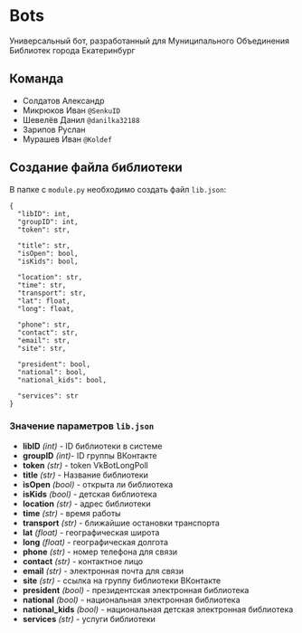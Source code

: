 # Bots
Универсальный бот, разработанный для Муниципального Объединения Библиотек города Екатеринбург

## Команда
* Солдатов Александр
* Микрюков Иван `@SenkuID`
* Шевелёв Данил `@danilka32188`
* Зарипов Руслан
* Мурашев Иван `@Koldef`

## Создание файла библиотеки
В папке с `module.py` необходимо создать файл `lib.json`:

```
{
  "libID": int,
  "groupID": int,
  "token": str,

  "title": str,
  "isOpen": bool,
  "isKids": bool,

  "location": str,
  "time": str,
  "transport": str,
  "lat": float,
  "long": float,

  "phone": str,
  "contact": str,
  "email": str,
  "site": str,

  "president": bool,
  "national": bool,
  "national_kids": bool,

  "services": str
}
```

### Значение параметров `lib.json`
* **libID** *(int)* - ID библиотеки в системе
* **groupID** *(int)*- ID группы ВКонтакте
* **token** *(str)* - token VkBotLongPoll
* **title** *(str)* - Название библиотеки
* **isOpen** *(bool)* - открыта ли библиотека
* **isKids** *(bool)* - детская библиотека
* **location** *(str)* - адрес библиотеки
* **time** *(str)* - время работы
* **transport** *(str)* - ближайшие остановки транспорта
* **lat** *(float)* - географическая широта
* **long** *(float)* - географическая долгота
* **phone** *(str)* - номер телефона для связи
* **contact** *(str)* - контактное лицо
* **email** *(str)* - электронная почта для связи
* **site** *(str)* - ссылка на группу библиотеки ВКонтакте
* **president** *(bool)* - президентская электронная библиотека
* **national** *(bool)* - национальная электронная библиотека
* **national_kids** *(bool)* - национальная детская электронная библиотека
* **services** *(str)* - услуги библиотеки
